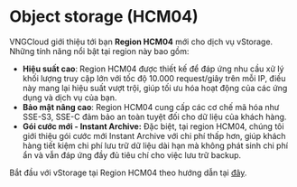 # Object storage (HCM04)

VNGCloud giới thiệu tới bạn **Region HCM04** mới cho dịch vụ vStorage. Những tính năng nổi bật tại region này bao gồm:

* **Hiệu suất cao**: Region HCM04 được thiết kế để đáp ứng nhu cầu xử lý khối lượng truy cập lớn với tốc độ 10.000 request/giây trên mỗi IP, điều này mang lại hiệu suất vượt trội, giúp tối ưu hóa hoạt động của các ứng dụng và dịch vụ của bạn.
* **Bảo mật nâng cao**: Region HCM04 cung cấp các cơ chế mã hóa như SSE-S3, SSE-C đảm bảo an toàn tuyệt đối cho dữ liệu của khách hàng.
* **Gói cước mới - Instant Archive:** Đặc biệt, tại region HCM04, chúng tôi giới thiệu gói cước mới Instant Archive với chi phí thấp hơn, giúp khách hàng tiết kiệm chi phí lưu trữ dữ liệu dài hạn mà không phát sinh chi phí ẩn và vẫn đáp ứng đầy đủ tiêu chí cho việc lưu trữ backup.&#x20;

Bắt đầu với vStorage tại Region HCM04 theo hướng dẫn tại [đây](https://app.gitbook.com/o/5XJ2I4IOE66RNLOwPBIO/s/xa9vQRxxrqoNMwTbp799/).
